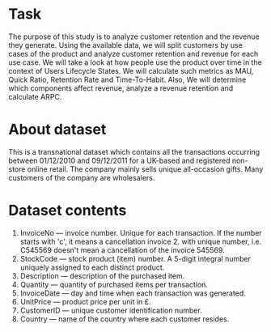 # Task
The purpose of this study is to analyze customer retention and the revenue they generate. Using the available data, we will split customers by use cases of the product and analyze customer retention and revenue for each use case. We will take a look at how people use the product over time in the context of Users Lifecycle States. We will calculate such metrics as MAU, Quick Ratio, Retention Rate and Time-To-Habit. Also, We will determine which components affect revenue, analyze a revenue retention and calculate ARPC.

# About dataset
This is a transnational dataset which contains all the transactions occurring between 01/12/2010 and 09/12/2011 for a UK-based and registered non-store online retail. The company mainly sells unique all-occasion gifts. Many customers of the company are wholesalers.

# Dataset contents
1. InvoiceNo — invoice number. Unique for each transaction. If the number starts with 'c', it means a cancellation invoice 2. with unique number, i.e. C545569 doesn't mean a cancellation of the invoice 545569.
3. StockCode — stock product (item) number. A 5-digit integral number uniquely assigned to each distinct product.
4. Description — description of the purchased item.
5. Quantity — quantity of purchased items per transaction.
6. InvoiceDate — day and time when each transaction was generated.
7. UnitPrice — product price per unit in £.
8. CustomerID — unique customer identification number.
9. Country — name of the country where each customer resides.
